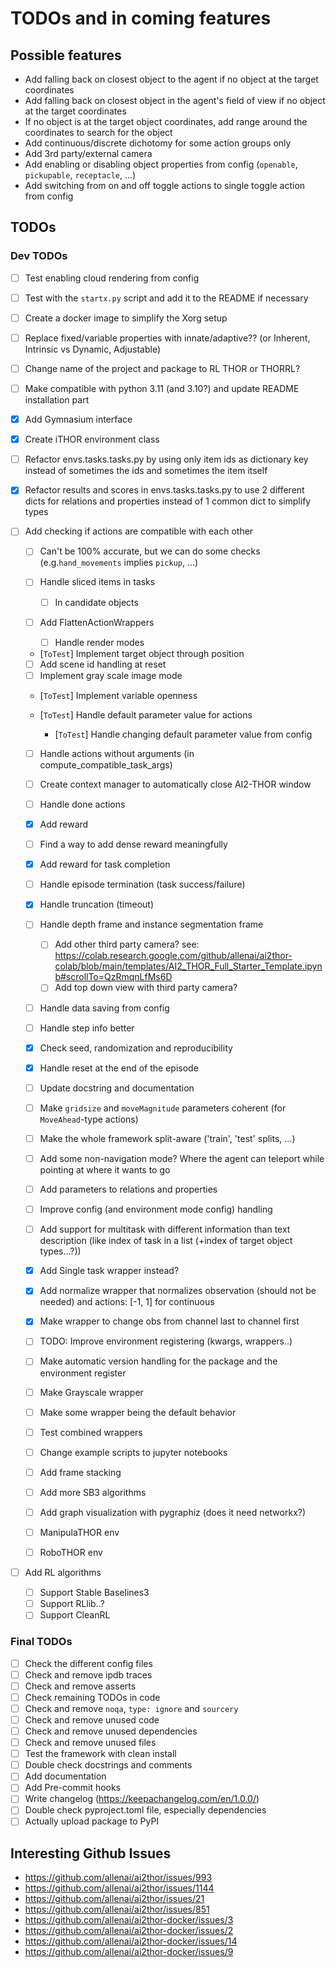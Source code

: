 # TODOs and in coming features

## Possible features

- Add falling back on closest object to the agent if no object at the target coordinates
- Add falling back on closest object in the agent's field of view if no object at the target coordinates
- If no object is at the target object coordinates, add range around the coordinates to search for the object
- Add continuous/discrete dichotomy for some action groups only
- Add 3rd party/external camera
- Add enabling or disabling object properties from config (`openable`, `pickupable`, `receptacle`, ...)
- Add switching from on and off toggle actions to single toggle action from config

## TODOs

### Dev TODOs

- [ ] Test enabling cloud rendering from config
- [ ] Test with the `startx.py` script and add it to the README if necessary
- [ ] Create a docker image to simplify the Xorg setup

- [ ] Replace fixed/variable properties with innate/adaptive?? (or Inherent, Intrinsic vs Dynamic, Adjustable)
- [ ] Change name of the project and package to RL THOR or THORRL?
- [ ] Make compatible with python 3.11 (and 3.10?) and update README installation part
- [x] Add Gymnasium interface
- [x] Create iTHOR environment class

- [ ] Refactor envs.tasks.tasks.py by using only item ids as dictionary key instead of sometimes the ids and sometimes the item itself
- [x] Refactor results and scores in envs.tasks.tasks.py to use 2 different dicts for relations and properties instead of 1 common dict to simplify types
- [ ] Add checking if actions are compatible with each other
  - [ ] Can't be 100% accurate, but we can do some checks (e.g.`hand_movements` implies `pickup`, ...)

  - [ ] Handle sliced items in tasks

    - [ ] In candidate objects

  - [ ] Add FlattenActionWrappers

    - [ ] Handle render modes

  - [`ToTest`] Implement target object through position
  - [ ] Add scene id handling at reset
  - [ ] Implement gray scale image mode
  - [`ToTest`] Implement variable openness
  - [`ToTest`] Handle default parameter value for actions

    - [`ToTest`] Handle changing default parameter value from config

  - [ ] Handle actions without arguments (in compute_compatible_task_args)
  - [ ] Create context manager to automatically close AI2-THOR window
  - [ ] Handle done actions
  - [x] Add reward
  - [ ] Find a way to add dense reward meaningfully
  - [x] Add reward for task completion
  - [ ] Handle episode termination (task success/failure)
  - [x] Handle truncation (timeout)
  - [ ] Handle depth frame and instance segmentation frame
    - [ ] Add other third party camera? see: <https://colab.research.google.com/github/allenai/ai2thor-colab/blob/main/templates/AI2_THOR_Full_Starter_Template.ipynb#scrollTo=QzRmqnLfMs6D>
    - [ ] Add top down view with third party camera?
  - [ ] Handle data saving from config
  - [ ] Handle step info better
  - [x] Check seed, randomization and reproducibility
  - [x] Handle reset at the end of the episode
  - [ ] Update docstring and documentation
  - [ ] Make `gridsize` and `moveMagnitude` parameters coherent (for `MoveAhead`-type actions)
  - [ ] Make the whole framework split-aware ('train', 'test' splits, ...)
  - [ ] Add some non-navigation mode? Where the agent can teleport while pointing at where it wants to go
  - [ ] Add parameters to relations and properties
  - [ ] Improve config (and environment mode config) handling
  - [ ] Add support for multitask with different information than text description (like index of task in a list (+index of target object types...?))
  - [x] Add Single task wrapper instead?
  - [x] Add normalize wrapper that normalizes observation (should not be needed) and actions: [-1, 1] for continuous
  - [x] Make wrapper to change obs from channel last to channel first
  - [ ] TODO: Improve environment registering (kwargs, wrappers..)
  - [ ] Make automatic version handling for the package and the environment register
  - [ ] Make Grayscale wrapper
  - [ ] Make some wrapper being the default behavior
  - [ ] Test combined wrappers
  - [ ] Change example scripts to jupyter notebooks
  - [ ] Add frame stacking
  - [ ] Add more SB3 algorithms
  - [ ] Add graph visualization with pygraphiz (does it need networkx?)

  - [ ] ManipulaTHOR env
  - [ ] RoboTHOR env

- [ ] Add RL algorithms

  - [ ] Support Stable Baselines3
  - [ ] Support RLlib..?
  - [ ] Support CleanRL

### Final TODOs

- [ ] Check the different config files
- [ ] Check and remove ipdb traces
- [ ] Check and remove asserts
- [ ] Check remaining TODOs in code
- [ ] Check and remove `noqa`, `type: ignore` and `sourcery`
- [ ] Check and remove unused code
- [ ] Check and remove unused dependencies
- [ ] Check and remove unused files
- [ ] Test the framework with clean install
- [ ] Double check docstrings and comments
- [ ] Add documentation
- [ ] Add Pre-commit hooks
- [ ] Write changelog (<https://keepachangelog.com/en/1.0.0/>)
- [ ] Double check pyproject.toml file, especially dependencies
- [ ] Actually upload package to PyPI

## Interesting Github Issues

- <https://github.com/allenai/ai2thor/issues/993>
- <https://github.com/allenai/ai2thor/issues/1144>
- <https://github.com/allenai/ai2thor/issues/21>
- <https://github.com/allenai/ai2thor/issues/851>
- <https://github.com/allenai/ai2thor-docker/issues/3>
- <https://github.com/allenai/ai2thor-docker/issues/2>
- <https://github.com/allenai/ai2thor-docker/issues/14>
- <https://github.com/allenai/ai2thor-docker/issues/9>

